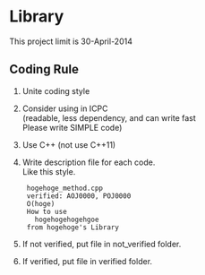 Library
=================
This project limit is 30-April-2014

Coding Rule
-----------------
1. Unite coding style
2. Consider using in ICPC<br>
        (readable, less dependency, and can write fast<br>
        Please write SIMPLE code)
3. Use C++ (not use C++11)
4. Write description file for each code.<br>
        Like this style.<br>


        hogehoge_method.cpp
        verified: AOJ0000, POJ0000
        O(hoge)
        How to use
          hogehogehogehgoe
        from hogehoge's Library

5. If not verified, put file in not_verified folder.
6. If verified, put file in verified folder.


